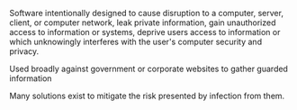 Software intentionally designed to cause disruption to a computer, server, client, or computer network, leak private information, gain unauthorized access to information or systems, deprive users access to information or which unknowingly interferes with the user's computer security and privacy.

Used broadly against government or corporate websites to gather guarded information

Many solutions exist to mitigate the risk presented by infection from them.